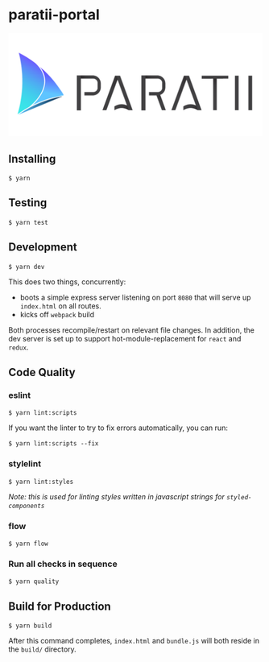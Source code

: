 # paratii-portal

![](./src/assets/img/paratii_logo.png)

## Installing

    $ yarn

## Testing

    $ yarn test

## Development

    $ yarn dev

This does two things, concurrently:

* boots a simple express server listening on port `8080` that will serve up `index.html` on all routes.
* kicks off `webpack` build

Both processes recompile/restart on relevant file changes. In addition, the dev server is set up to support hot-module-replacement for `react` and `redux`.

## Code Quality

### eslint

    $ yarn lint:scripts

If you want the linter to try to fix errors automatically, you can run:

    $ yarn lint:scripts --fix

### stylelint

    $ yarn lint:styles

_Note: this is used for linting styles written in javascript strings for `styled-components`_

### flow

    $ yarn flow


### Run all checks in sequence

    $ yarn quality

## Build for Production

    $ yarn build

After this command completes, `index.html` and `bundle.js` will both reside in the `build/` directory.
